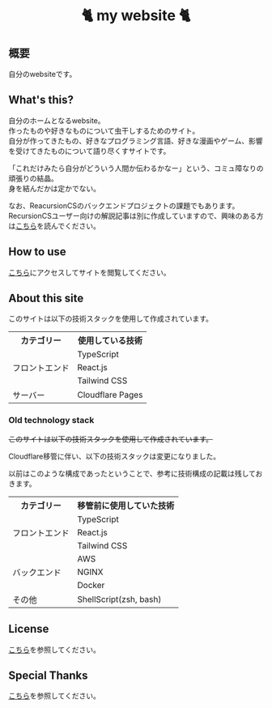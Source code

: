 <h1 align="center">🐈 my website 🐈</h1>

## 概要  

自分のwebsiteです。  

## What's this?  

自分のホームとなるwebsite。    
作ったものや好きなものについて虫干しするためのサイト。  
自分が作ってきたもの、好きなプログラミング言語、好きな漫画やゲーム、影響を受けてきたものについて語り尽くすサイトです。  

「これだけみたら自分がどういう人間か伝わるかなー」という、コミュ障なりの頑張りの結晶。  
身を結んだかは定かでない。  

なお、ReacursionCSのバックエンドプロジェクトの課題でもあります。  
RecursionCSユーザー向けの解説記事は別に作成していますので、興味のある方は[こちら](doc/README.md)を読んでください。  

## How to use  

[こちら](https://www.kip2.dev/)にアクセスしてサイトを閲覧してください。  

## About this site  

このサイトは以下の技術スタックを使用して作成されています。  

<table>
    <tr>
      <th>カテゴリー</th>
      <th>使用している技術</th>
    </tr>
    <tr>
      <td rowspan=3>フロントエンド</td>
      <td>TypeScript</td>
    </tr>
    <tr>
      <td>React.js</td>
    </tr>
    <tr>
      <td>Tailwind CSS</td>
    </tr>
    <tr>
      <td>サーバー</td>
    <td>Cloudflare Pages</td>
    </tr>
</table>


### Old technology stack

~~このサイトは以下の技術スタックを使用して作成されています。~~

Cloudflare移管に伴い、以下の技術スタックは変更になりました。  

以前はこのような構成であったということで、参考に技術構成の記載は残しておきます。  

<table>
    <tr>
      <th>カテゴリー</th>
      <th>移管前に使用していた技術</th>
    </tr>
    <tr>
      <td rowspan=3>フロントエンド</td>
      <td>TypeScript</td>
    </tr>
    <tr>
      <td>React.js</td>
    </tr>
    <tr>
      <td>Tailwind CSS</td>
    </tr>
    <tr>
      <td rowspan=3>バックエンド</td>
      <td>AWS</td>
    </tr>
    <tr>
      <td>NGINX</td>
    </tr>
    <tr>
      <td>Docker</td>
    </tr>
    <tr>
      <td>その他</td>
      <td>ShellScript(zsh, bash)</td>
    </tr>
</table>

## License  

[こちら](https://www.kip2.dev/about-site#License)を参照してください。  

## Special Thanks  

[こちら](https://www.kip2.dev/about-site#SpecialThanks)を参照してください。  
